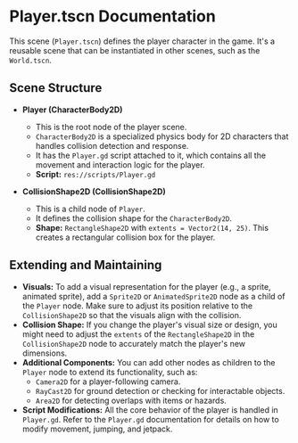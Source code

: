 # Player.tscn Documentation

This scene (`Player.tscn`) defines the player character in the game. It's a reusable scene that can be instantiated in other scenes, such as the `World.tscn`.

## Scene Structure

*   **Player (CharacterBody2D)**
    *   This is the root node of the player scene.
    *   `CharacterBody2D` is a specialized physics body for 2D characters that handles collision detection and response.
    *   It has the `Player.gd` script attached to it, which contains all the movement and interaction logic for the player.
    *   **Script:** `res://scripts/Player.gd`

*   **CollisionShape2D (CollisionShape2D)**
    *   This is a child node of `Player`.
    *   It defines the collision shape for the `CharacterBody2D`.
    *   **Shape:** `RectangleShape2D` with `extents = Vector2(14, 25)`. This creates a rectangular collision box for the player.

## Extending and Maintaining

*   **Visuals:** To add a visual representation for the player (e.g., a sprite, animated sprite), add a `Sprite2D` or `AnimatedSprite2D` node as a child of the `Player` node. Make sure to adjust its position relative to the `CollisionShape2D` so that the visuals align with the collision.
*   **Collision Shape:** If you change the player's visual size or design, you might need to adjust the `extents` of the `RectangleShape2D` in the `CollisionShape2D` node to accurately match the player's new dimensions.
*   **Additional Components:** You can add other nodes as children to the `Player` node to extend its functionality, such as:
    *   `Camera2D` for a player-following camera.
    *   `RayCast2D` for ground detection or checking for interactable objects.
    *   `Area2D` for detecting overlaps with items or hazards.
*   **Script Modifications:** All the core behavior of the player is handled in `Player.gd`. Refer to the `Player.gd` documentation for details on how to modify movement, jumping, and jetpack.
